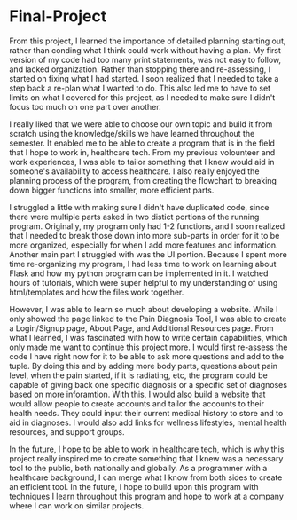 # Final-Project

From this project, I learned the importance of detailed planning starting out, rather than conding what I think could work without having a plan. My first version of my code had too many print statements, was not easy to follow, and lacked organization. Rather than stopping there and re-assessing, I started on fixing what I had started. I soon realized that I needed to take a step back a re-plan what I wanted to do. This also led me to have to set limits on what I covered for this project, as I needed to make sure I didn't focus too much on one part over another. 

I really liked that we were able to choose our own topic and build it from scratch using the knowledge/skills we have learned throughout the semester. It enabled me to be able to create a program that is in the field that I hope to work in, healthcare tech. From my previous volounteer and work experiences, I was able to tailor something that I knew would aid in someone's availability to access healthcare. I also really enjoyed the planning process of the program, from creating the flowchart to breaking down bigger functions into smaller, more efficient parts. 

I struggled a little with making sure I didn't have duplicated code, since there were multiple parts asked in two distict portions of the running program. Originally, my program only had 1-2 functions, and I soon realized that I needed to break those down into more sub-parts in order for it to be more organized, especially for when I add more features and information. Another main part I struggled with was the UI portion. Because I spent more time re-organizing my program, I had less time to work on learning about Flask and how my python program can be implemented in it. I watched hours of tutorials, which were super helpful to my understanding of using html/templates and how the files work together. 

However, I was able to learn so much about developing a website. While I only showed the page linked to the Pain Diagnosis Tool, I was able to create a Login/Signup page, About Page, and Additional Resources page. From what I learned, I was fascinated with how to write certain capabilities, which only made me want to continue this project more. I would first re-assess the code I have right now for it to be able to ask more questions and add to the tuple. By doing this and by adding more body parts, questions about pain level, when the pain started, if it is radiating, etc, the program could be capable of giving back one specific diagnosis or a specific set of diagnoses based on more inforamtion. With this, I would also build a website that would allow people to create accounts and tailor the accounts to their health needs. They could input their current medical history to store and to aid in diagnoses. I would also add links for wellness lifestyles, mental health resources, and support groups. 

In the future, I hope to be able to work in healthcare tech, which is why this project really inspired me to create something that I knew was a necessary tool to the public, both nationally and globally. As a programmer with a healthcare background, I can merge what I know from both sides to create an efficient tool. In the future, I hope to build upon this program with techniques I learn throughout this program and hope to work at a company where I can work on similar projects. 
